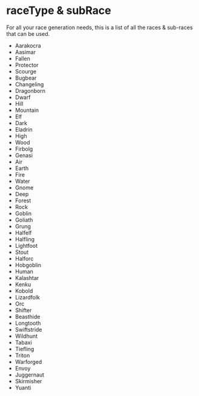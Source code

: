 <title>Race Types</title>
<link rel="stylesheet" type="text/css" href="style.css">
<script defer src="./modules/functions.js"></script>


# **raceType & subRace**
For all your race generation needs, this is a list of all the races & sub-races that can be used.
<ul>
<li><a>Aarakocra</a></li>
<li><a onclick="textHide('aasimar')">Aasimar</a></li>
<div class="showHide" id="aasimar">
	<li><a>Fallen</a></li>
	<li><a>Protector</a></li>
	<li><a>Scourge</a></li>
</div>
<li><a>Bugbear</a></li>
<li><a>Changeling</a></li>
<li><a>Dragonborn</a></li>
<li><a>Dwarf</a></li>
	<li><a>Hill</a></li>
	<li><a>Mountain</a></li>
<li><a>Elf</a></li>
	<li><a>Dark</a></li>
	<li><a>Eladrin</a></li>
	<li><a>High</a></li>
	<li><a>Wood</a></li>
<li><a>Firbolg</a></li>
<li><a>Genasi</a></li>
	<li><a>Air</a></li>
	<li><a>Earth</a></li>
	<li><a>Fire</a></li>
	<li><a>Water</a></li>
<li><a>Gnome</a></li>
	<li><a>Deep</a></li>
	<li><a>Forest</a></li>
	<li><a>Rock</a></li>
<li><a>Goblin</a></li>
<li><a>Goliath</a></li>
<li><a>Grung</a></li>
<li><a>Halfelf</a></li>
<li><a>Halfling</a></li>
	<li><a>Lightfoot</a></li>
	<li><a>Stout</a></li>
<li><a>Halforc</a></li>
<li><a>Hobgoblin</a></li>
<li><a>Human</a></li>
<li><a>Kalashtar</a></li>
<li><a>Kenku</a></li>
<li><a>Kobold</a></li>
<li><a>Lizardfolk</a></li>
<li><a>Orc</a></li>
<li><a>Shifter</a></li>
	<li><a>Beasthide</a></li>
	<li><a>Longtooth</a></li>
	<li><a>Swiftstride</a></li>
	<li><a>Wildhunt</a></a></li>
<li><a>Tabaxi</a></li>
<li><a>Tiefling</a></li>
<li><a>Triton</a></li>
<li><a>Warforged</a></li>
	<li><a>Envoy</a></li>
	<li><a>Juggernaut</a></li>
	<li><a>Skirmisher</a></li>
<li><a>Yuanti</a></li>
</ul>
